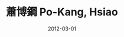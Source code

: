 ---
chinese_name: 蕭博鋼
english_name: Po-Kang, Hsiao
title: "蕭博鋼 Po-Kang, Hsiao"
id: pokanghsiao
collection: members
position: Alumni
type: alumni
department: 123
image_path: https://source.unsplash.com/collection/139386/600x600?a=.png
photo: pokanghsiao.jpg
blurb: 123
venue: "UC San Francisco, Department of Testing"
date: 2012-03-01
location: "San Francisco, California"
---